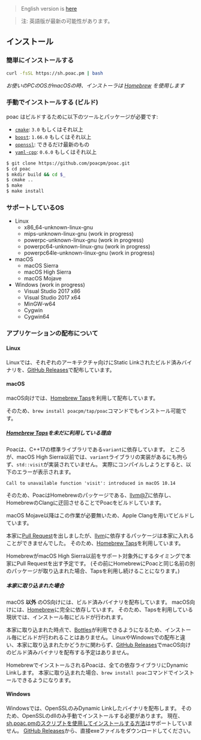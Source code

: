 > English version is [here](https://doc.poac.pm/en/getting-started/installation.html)

> 注: 英語版が最新の可能性があります。

## インストール

### 簡単にインストールする
```bash
curl -fsSL https://sh.poac.pm | bash
```
*お使いのPCのOSがmacOSの時、インストーラは [Homebrew](https://github.com/Homebrew/brew) を使用します*

### 手動でインストールする (ビルド)
poac はビルドするために以下のツールとパッケージが必要です:
* [`cmake`](https://github.com/Kitware/CMake): `3.0` もしくはそれ以上
* [`boost`](https://github.com/boostorg): `1.66.0` もしくはそれ以上
* [`openssl`](https://github.com/openssl/openssl): できるだけ最新のもの
* [`yaml-cpp`](https://github.com/jbeder/yaml-cpp): `0.6.0` もしくはそれ以上

```bash
$ git clone https://github.com/poacpm/poac.git
$ cd poac
$ mkdir build && cd $_
$ cmake ..
$ make
$ make install
```

### サポートしているOS
* Linux
    * x86_64-unknown-linux-gnu
    * mips-unknown-linux-gnu (work in progress)
    * powerpc-unknown-linux-gnu (work in progress)
    * powerpc64-unknown-linux-gnu (work in progress)
    * powerpc64le-unknown-linux-gnu (work in progress)
* macOS
    * macOS Sierra
    * macOS High Sierra
    * macOS Mojave
* Windows (work in progress)
    * Visual Studio 2017 x86
    * Visual Studio 2017 x64
    * MinGW-w64
    * Cygwin
    * Cygwin64


### アプリケーションの配布について
#### Linux
Linuxでは、それぞれのアーキテクチャ向けにStatic Linkされたビルド済みバイナリを、[GitHub Releases](https://github.com/poacpm/poac/releases)で配布しています。

#### macOS
macOS向けでは、[Homebrew Taps](https://docs.brew.sh/Taps)を利用して配布しています。

そのため、`brew install poacpm/tap/poac`コマンドでもインストール可能です。

##### [Homebrew Taps](https://docs.brew.sh/Taps)を未だに利用している理由
Poacは、C++17の標準ライブラリである`variant`に依存しています。
ところが、macOS High Sierra以前では、`variant`ライブラリの実装があるにも拘らず、`std::visit`が実装されていません。
実際にコンパイルしようとすると、以下のエラーが表示されます。

```
Call to unavailable function 'visit': introduced in macOS 10.14
```

そのため、PoacはHomebrewのパッケージである、[llvm@7](https://formulae.brew.sh/formula/llvm@7)に依存し、HomebrewのClangに迂回させることでPoacをビルドしています。

macOS Mojave以降はこの作業が必要無いため、Apple Clangを用いてビルドしています。

本家に[Pull Request](https://github.com/Homebrew/homebrew-core/pull/36880#issuecomment-462224649)を出しましたが、[llvm](https://formulae.brew.sh/formula/llvm)に依存するパッケージは本家に入れることができませんでした。
そのため、[Homebrew Taps](https://docs.brew.sh/Taps)を利用しています。

HomebrewがmacOS High Sierra以前をサポート対象外にするタイミングで本家にPull Requestを出す予定です。
(その前にHomebrewにPoacと同じ名前の別のパッケージが取り込まれた場合、Tapsを利用し続けることになります。)

##### 本家に取り込まれた場合
macOS **以外** のOS向けには、ビルド済みバイナリを配布しています。
macOS向けには、[Homebrew](https://github.com/Homebrew/brew)に完全に依存しています。
そのため、Tapsを利用している現状では、インストール毎にビルドが行われます。

本家に取り込まれた時点で、[Bottles](https://docs.brew.sh/Bottles)が利用できるようになるため、インストール毎にビルドが行われることはありません。
LinuxやWindowsでの配布と違い、本家に取り込まれたかどうかに関わらず、[GitHub Releases](https://github.com/poacpm/poac/releases)でmacOS向けのビルド済みバイナリを配布する予定はありません。

HomebrewでインストールされるPoacは、全ての依存ライブラリにDynamic Linkします。
本家に取り込まれた場合、`brew install poac`コマンドでインストールできるようになります。

#### Windows
Windowsでは、OpenSSLのみDynamic Linkしたバイナリを配布します。
そのため、OpenSSLのdllのみ手動でインストールする必要があります。
現在、[sh.poac.pmのスクリプトを使用してインストールする方法](#簡単にインストールする)はサポートしていません。
[GitHub Releases](https://github.com/poacpm/poac/releases)から、直接exeファイルをダウンロードしてください。
